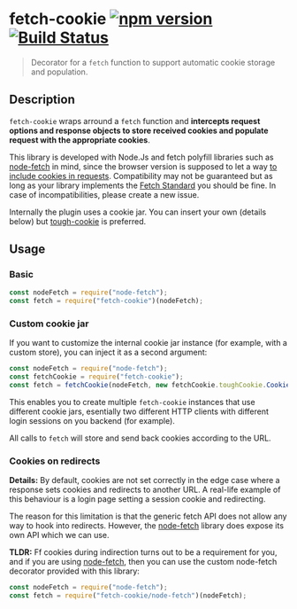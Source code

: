 # fetch-cookie [![npm version](https://badge.fury.io/js/fetch-cookie.svg)](https://badge.fury.io/js/fetch-cookie) [![Build Status](https://travis-ci.org/valeriangalliat/fetch-cookie.svg?branch=master)](https://travis-ci.org/valeriangalliat/fetch-cookie)

> Decorator for a `fetch` function to support automatic cookie storage and population.

## Description

`fetch-cookie` wraps arround a `fetch` function and **intercepts request options and response
objects to store received cookies and populate request with the appropriate cookies**.

This library is developed with Node.Js and fetch polyfill libraries such as [node-fetch] in mind, since
the browser version is supposed to let a way [to include cookies in requests][include].
Compatibility may not be guaranteed but as long as your library implements the [Fetch Standard] you should be fine.
In case of incompatibilities, please create a new issue.

[fetch standard]: https://fetch.spec.whatwg.org/
[node-fetch]: https://www.npmjs.com/package/node-fetch
[include]: http://updates.html5rocks.com/2015/03/introduction-to-fetch#sending-credentials-with-a-fetch-request

Internally the plugin uses a cookie jar. You can insert your own (details below) but [tough-cookie] is preferred.

[tough-cookie]: https://www.npmjs.com/package/tough-cookie

## Usage

### Basic

```js
const nodeFetch = require("node-fetch");
const fetch = require("fetch-cookie")(nodeFetch);
```

### Custom cookie jar

If you want to customize the internal cookie jar instance (for example, with a custom store), you can inject it as a second argument:

```js
const nodeFetch = require("node-fetch");
const fetchCookie = require("fetch-cookie");
const fetch = fetchCookie(nodeFetch, new fetchCookie.toughCookie.CookieJar());
```

This enables you to create multiple `fetch-cookie` instances that use different cookie jars,
esentially two different HTTP clients with different login sessions on you backend (for example).

All calls to `fetch` will store and send back cookies according to the URL.

### Cookies on redirects

**Details:** By default, cookies are not set correctly in the edge case where a response
sets cookies and redirects to another URL. A real-life example of this behaviour
is a login page setting a session cookie and redirecting.

The reason for this limitation is that the generic fetch API does not allow any way to
hook into redirects. However, the [node-fetch] library does expose its own API which
we can use.

**TLDR:** Ff cookies during indirection turns out to be a requirement for you,
and if you are using [node-fetch], then you can use the custom node-fetch decorator
provided with this library:

```js
const nodeFetch = require("node-fetch");
const fetch = require("fetch-cookie/node-fetch")(nodeFetch);
```
